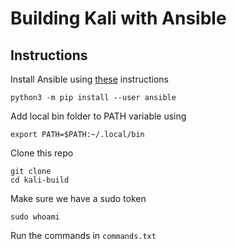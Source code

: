 # Building Kali with Ansible

## Instructions
Install Ansible using [these](https://docs.ansible.com/ansible/latest/installation_guide/intro_installation.html#pip-install) instructions
```
python3 -m pip install --user ansible
```

Add local bin folder to PATH variable using
```
export PATH=$PATH:~/.local/bin
```

Clone this repo
```
git clone
cd kali-build
```

Make sure we have a sudo token
```
sudo whoami
```

Run the commands in `commands.txt`